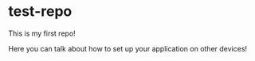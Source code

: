 # test-repo
This is my first repo!

Here you can talk about how to set up your application on other devices!
